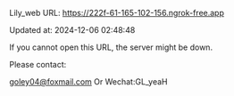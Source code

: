 Lily_web URL: https://222f-61-165-102-156.ngrok-free.app

Updated at: 2024-12-06 02:48:48

If you cannot open this URL, the server might be down.

Please contact: 

goley04@foxmail.com Or Wechat:GL_yeaH